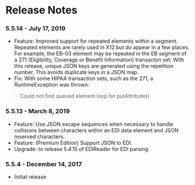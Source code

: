 # Release Notes

### 5.5.14 - July 17, 2019

* Feature: Improved support for repeated elements within a segment. Repeated elements are rarely used in X12
but do appear in a few places. For example, the EB-03 element may be repeated in the EB segment of a 271
(Eligibility, Coverage or Benefit Information) transacton set.
With this release, unique JSON keys are generated using the repetition number. This avoids duplicate keys
in a JSON map.
* Fix: With some HIPAA transaction sets, such as the 271, a RuntimeException was thrown: 
> Could not find queued element loop for putAttribute()

### 5.5.13 - March 8, 2019

* Feature: Use JSON escape sequences when necessary
to handle collisions between characters within an EDI data element and JSON reserved characters.
* Feature: (Premium Edition) Support JSON to EDI.
* Upgrade: to release 5.4.15 of EDIReader for EDI parsing.

### 5.5.4 - December 14, 2017

* Initial release

